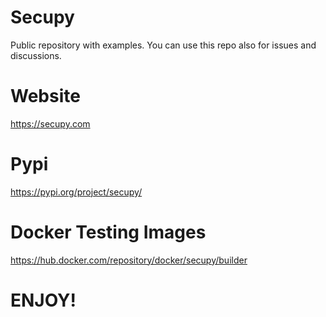 # Secupy
Public repository with examples. You can use this repo also for issues and discussions. 

# Website
https://secupy.com

# Pypi
https://pypi.org/project/secupy/

# Docker Testing Images
https://hub.docker.com/repository/docker/secupy/builder


# ENJOY!
